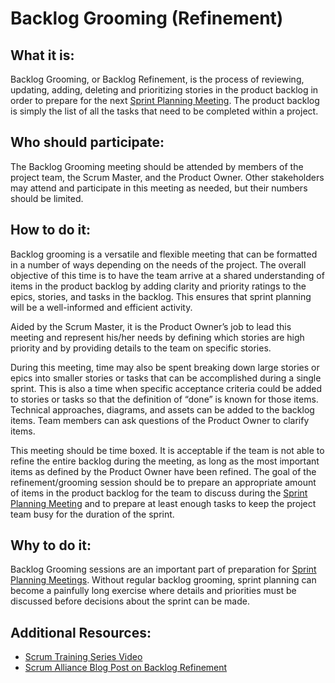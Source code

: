 # Backlog Grooming (Refinement)

## What it is:

Backlog Grooming, or Backlog Refinement, is the process of reviewing, updating, adding, deleting and prioritizing stories in the product backlog in order to prepare for the next [Sprint Planning Meeting](sprint-planning-meetings.md). The product backlog is simply the list of all the tasks that need to be completed within a project.

## Who should participate:

The Backlog Grooming meeting should be attended by members of the project team, the Scrum Master, and the Product Owner. Other stakeholders may attend and participate in this meeting as needed, but their numbers should be limited.

## How to do it:

Backlog grooming is a versatile and flexible meeting that can be formatted in a number of ways depending on the needs of the project. The overall objective of this time is to have the team arrive at a shared understanding of items in the product backlog by adding clarity and priority ratings to the epics, stories, and tasks in the backlog. This ensures that sprint planning will be a well-informed and efficient activity.

Aided by the Scrum Master, it is the Product Owner’s job to lead this meeting and represent his/her needs by defining which stories are high priority and by providing details to the team on specific stories.

During this meeting, time may also be spent breaking down large stories or epics into smaller stories or tasks that can be accomplished during a single sprint. This is also a time when specific acceptance criteria could be added to stories or tasks so that the definition of “done” is known for those items. Technical approaches, diagrams, and assets can be added to the backlog items. Team members can ask questions of the Product Owner to clarify items.

This meeting should be time boxed. It is acceptable if the team is not able to refine the entire backlog during the meeting, as long as the most important items as defined by the Product Owner have been refined. The goal of the refinement/grooming session should be to prepare an appropriate amount of items in the product backlog for the team to discuss during the [Sprint Planning Meeting](sprint-planning-meetings.md) and to prepare at least enough tasks to keep the project team busy for the duration of the sprint.


## Why to do it:

Backlog Grooming sessions are an important part of preparation for [Sprint Planning Meetings](sprint-planning-meetings.md). Without regular backlog grooming, sprint planning can become a painfully long exercise where details and priorities must be discussed before decisions about the sprint can be made.

## Additional Resources:

* [Scrum Training Series Video](http://scrumtrainingseries.com/BacklogRefinementMeeting/BacklogRefinementMeeting.htm)
* [Scrum Alliance Blog Post on Backlog Refinement](https://www.scrumalliance.org/community/articles/2014/october/product-backlog-refinement)
